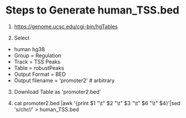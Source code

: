 # Steps to Generate human_TSS.bed

1. https://genome.ucsc.edu/cgi-bin/hgTables

2. Select
  - human hg38
  - Group = Regulation
  - Track = TSS Peaks
  - Table = robustPeaks
  - Output Format = BED
  - Output filename = 'promoter2' # arbitrary

3. Download Table as 'promoter2.bed'

4. cat promoter2.bed |awk '{print $1 "\t"  $2 "\t" $3 "\t" $6 "\t"  $4}'|sed 's/chr//' > human_TSS.bed
